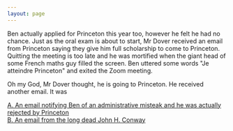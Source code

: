 ```yaml
---
layout: page
---
```



Ben actually applied for Princeton this year too, however he felt he had no chance. Just as the oral exam is about to start, Mr Dover received an email from Princeton saying they give him full scholarship to come to Princeton. Quitting the meeting is too late and he was mortified when the giant head of some French maths guy filled the screen. Ben uttered some words "Je atteindre Princeton" and exited the Zoom meeting.

Oh my God, Mr Dover thought, he is going to Princeton. He received another email. It was

[A. An email notifying Ben of an administrative misteak and he was actually rejected by Princeton](princetonreject.html) \
[B. An email from the long dead John H. Conway](conway.html)